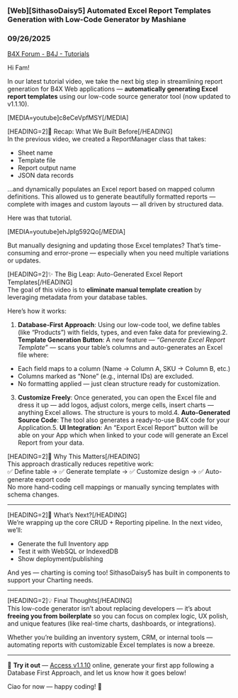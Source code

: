 ### [Web][SithasoDaisy5] Automated Excel Report Templates Generation with Low-Code Generator by Mashiane
### 09/26/2025
[B4X Forum - B4J - Tutorials](https://www.b4x.com/android/forum/threads/168809/)

Hi Fam!  
  
In our latest tutorial video, we take the next big step in streamlining report generation for B4X Web applications — **automatically generating Excel report templates** using our low-code source generator tool (now updated to v1.1.10).  
  
[MEDIA=youtube]c8eCeVpfMSY[/MEDIA]  
  
  
[HEADING=2]🎯 Recap: What We Built Before[/HEADING]  
In the previous video, we created a ReportManager class that takes:  

- Sheet name
- Template file
- Report output name
- JSON data records

…and dynamically populates an Excel report based on mapped column definitions. This allowed us to generate beautifully formatted reports — complete with images and custom layouts — all driven by structured data.  
  
Here was that tutorial.  
  
[MEDIA=youtube]ehJpIg592Qo[/MEDIA]  
  
  
But manually designing and updating those Excel templates? That’s time-consuming and error-prone — especially when you need multiple variations or updates.  
  
[HEADING=2]✨ The Big Leap: Auto-Generated Excel Report Templates[/HEADING]  
The goal of this video is to **eliminate manual template creation** by leveraging metadata from your database tables.  
  
Here’s how it works:  
  

1. **Database-First Approach**:
Using our low-code tool, we define tables (like “Products”) with fields, types, and even fake data for previewing.2. **Template Generation Button**:
A new feature — *“Generate Excel Report Template”* — scans your table’s columns and auto-generates an Excel file where:

- Each field maps to a column (Name → Column A, SKU → Column B, etc.)
- Columns marked as “None” (e.g., internal IDs) are excluded.
- No formatting applied — just clean structure ready for customization.

3. **Customize Freely**:
Once generated, you can open the Excel file and dress it up — add logos, adjust colors, merge cells, insert charts — anything Excel allows. The structure is yours to mold.4. **Auto-Generated Source Code**:
The tool also generates a ready-to-use B4X code for your Application.5. **UI Integration**:
An “Export Excel Report” button will be able on your App which when linked to your code will generate an Excel Report from your data.
  
[HEADING=2]🧩 Why This Matters[/HEADING]  
This approach drastically reduces repetitive work:  
✅ Define table → ✅ Generate template → ✅ Customize design → ✅ Auto-generate export code  
No more hand-coding cell mappings or manually syncing templates with schema changes.  
  

---

  
[HEADING=2]🔮 What’s Next?[/HEADING]  
We’re wrapping up the core CRUD + Reporting pipeline. In the next video, we’ll:  

- Generate the full Inventory app
- Test it with WebSQL or IndexedDB
- Show deployment/publishing

And yes — charting is coming too! SithasoDaisy5 has built in components to support your Charting needs.  
  

---

  
[HEADING=2]💡 Final Thoughts[/HEADING]  
This low-code generator isn’t about replacing developers — it’s about **freeing you from boilerplate** so you can focus on complex logic, UX polish, and unique features (like real-time charts, dashboards, or integrations).  
  
Whether you’re building an inventory system, CRM, or internal tools — automating reports with customizable Excel templates is now a breeze.  
  

---

  
📌 **Try it out** — [Access v1.1.10](https://sithaso-daisy5-low-code.vercel.app/) online, generate your first app following a Database First Approach, and let us know how it goes below!  
  
Ciao for now — happy coding! 🚀